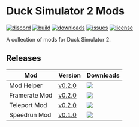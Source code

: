 # Duck Simulator 2 Mods
[![discord](https://img.shields.io/discord/1005145130145169418?style=flat-square)](https://discord.gg/dzMy89MTe8)
[![build](https://img.shields.io/github/workflow/status/ERmilburn02/Duck-Sim-2-Mods/build?style=flat-square)](https://github.com/ERmilburn02/Duck-Sim-2-Mods/actions/workflows/build-validation.yml)
[![downloads](https://img.shields.io/github/downloads/ERmilburn02/Duck-Sim-2-Mods/total?style=flat-square)](https://github.com/ERmilburn02/Duck-Sim-2-Mods/releases)
[![issues](https://img.shields.io/github/issues/ERmilburn02/Duck-Sim-2-Mods?style=flat-square)](https://github.com/ERmilburn02/Duck-Sim-2-Mods/issues)
[![license](https://img.shields.io/github/license/ERmilburn02/Duck-Sim-2-Mods?style=flat-square)](https://github.com/ERmilburn02/Duck-Sim-2-Mods/blob/main/LICENSE)

A collection of mods for Duck Simulator 2.

## Releases

Mod | Version | Downloads
--- | --- | ---
Mod Helper | [v0.2.0](https://github.com/ERmilburn02/Duck-Sim-2-Mods/releases/tag/Mod-Helper-v0.2.0) | ![](https://img.shields.io/github/downloads/ERmilburn02/Duck-Sim-2-Mods/Mod-Helper-v0.2.0/total?style=flat-square&cache_update=1)
Framerate Mod | [v0.2.0](https://github.com/ERmilburn02/Duck-Sim-2-Mods/releases/tag/Framerate-Mod-v0.2.0) | ![](https://img.shields.io/github/downloads/ERmilburn02/Duck-Sim-2-Mods/Framerate-Mod-v0.2.0/total?style=flat-square&cache_update=1)
Teleport Mod | [v0.2.0](https://github.com/ERmilburn02/Duck-Sim-2-Mods/releases/tag/Teleport-Mod-v0.2.0) | ![](https://img.shields.io/github/downloads/ERmilburn02/Duck-Sim-2-Mods/Teleport-Mod-v0.2.0/total?style=flat-square&cache_update=1)
Speedrun Mod | [v0.1.0](https://github.com/ERmilburn02/Duck-Sim-2-Mods/releases/tag/Speedrun-Mod-v0.1.0) | ![](https://img.shields.io/github/downloads/ERmilburn02/Duck-Sim-2-Mods/Speedrun-Mod-v0.1.0/total?style=flat-square&cache_update=1)

